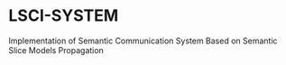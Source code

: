 # LSCI-SYSTEM
Implementation of Semantic Communication System Based on Semantic Slice Models Propagation

